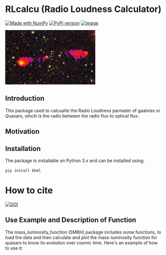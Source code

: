# RLcalcu  (Radio Loudness Calculator)
[![Made with NumPy](https://img.shields.io/badge/Made%20with-NumPy-blue.svg)](https://numpy.org/)
[![PyPI version](https://badge.fury.io/py/bhml.svg)](https://pypi.org/project/bhml/)
[![image](https://img.shields.io/badge/License-MIT-yellow.svg)](https://opensource.org/licenses/MIT)

![image alt_alt](https://github.com/fatma2585/RLcalc/blob/main/Unknown.jpeg)


## Introduction

This package used to calcualte the Radio Loudness parmater of gaalxies or Quasars, whcih is the radio between the radio flux to optical flux.


## Motivation




## Installation

The package is installable on Python 3.x and can be installed using:

```pip install bhml```

# How to cite

[![DOI](https://zenodo.org/badge/824626583.svg)](https://doi.org/10.5281/zenodo.15914046)


## Use Example and Description of Function

The mass_luminosity_function (SMBH) package includes some functions, to load the data and then calculate and plot the mass-luminosity function for quasars to know its evolution over cosmic time.
Here's an example of how to use it:

```
